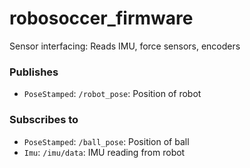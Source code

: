 # robosoccer_firmware
Sensor interfacing: Reads IMU, force sensors, encoders

### Publishes
* `PoseStamped`: `/robot_pose`: Position of robot

### Subscribes to
* `PoseStamped`: `/ball_pose`: Position of ball
* `Imu`: `/imu/data`: IMU reading from robot